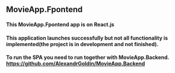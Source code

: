 ## MovieApp.Fpontend  
####  This MovieApp.Fpontend app is on React.js
#### This application launches successfully but not all functionality is implemented(the project is in development and not finished).
#### To run the SPA you need to run together with MovieApp.Backend. https://github.com/AlexandrGoldin/MovieApp.Backend
